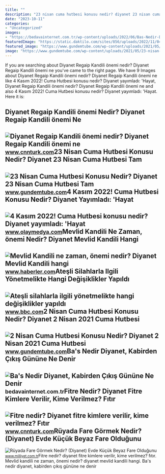 ```yaml
---
title: ""
description: "23 nisan cuma hutbesi konusu nedir? diyanet 23 nisan cuma hutbesi tam"
date: "2023-10-11"
categories:
- "Uncategorized"
images:
- "https://bedavainternet.com.tr/wp-content/uploads/2022/06/Bas-Nedir-Diyanet.jpg"
featuredImage: "https://static.daktilo.com/sites/856/uploads/2022/11/04/large/ekran-resmi-2022-11-04-090956-1667542229.png"
featured_image: "https://www.gundemtube.com/wp-content/uploads/2021/05/2-nisan-cuma-hutbesi-konusu-nedir-diyanet-2-nisan-2021-cuma-hutbesi-metni-SZnAF5cI-800x440.jpg"
image: "https://www.gundemtube.com/wp-content/uploads/2021/05/23-nisan-cuma-hutbesi-konusu-nedir-diyanet-23-nisan-cuma-hutbesi-tam-metni-X7Nni75h.jpg"
---
```


If you are searching about Diyanet Regaip Kandili önemi nedir? Diyanet Regaip Kandili önemi ne you've came to the right page. We have 9 Images about Diyanet Regaip Kandili önemi nedir? Diyanet Regaip Kandili önemi ne like 4 Kasım 2022! Cuma Hutbesi konusu nedir? Diyanet yayımladı: 'Hayat, Diyanet Regaip Kandili önemi nedir? Diyanet Regaip Kandili önemi ne and also 4 Kasım 2022! Cuma Hutbesi konusu nedir? Diyanet yayımladı: 'Hayat. Here it is:

Diyanet Regaip Kandili önemi Nedir? Diyanet Regaip Kandili önemi Ne
-------------------------------------------------------------------

 ![Diyanet Regaip Kandili önemi nedir? Diyanet Regaip Kandili önemi ne](https://i.cnnturk.com/i/cnnturk/75/740x416/61f8efdfc8c37312e0026f3a.jpg) <small>www.cnnturk.com</small>23 Nisan Cuma Hutbesi Konusu Nedir? Diyanet 23 Nisan Cuma Hutbesi Tam
---------------------------------------------------------------------

 ![23 Nisan Cuma Hutbesi Konusu Nedir? Diyanet 23 Nisan Cuma Hutbesi Tam](https://www.gundemtube.com/wp-content/uploads/2021/05/23-nisan-cuma-hutbesi-konusu-nedir-diyanet-23-nisan-cuma-hutbesi-tam-metni-X7Nni75h.jpg) <small>www.gundemtube.com</small>4 Kasım 2022! Cuma Hutbesi Konusu Nedir? Diyanet Yayımladı: 'Hayat
------------------------------------------------------------------

 ![4 Kasım 2022! Cuma Hutbesi konusu nedir? Diyanet yayımladı: 'Hayat](https://static.daktilo.com/sites/856/uploads/2022/11/04/large/ekran-resmi-2022-11-04-090956-1667542229.png) <small>www.olaymedya.com</small>Mevlid Kandili Ne Zaman, önemi Nedir? Diyanet Mevlid Kandili Hangi
------------------------------------------------------------------

 ![Mevlid Kandili ne zaman, önemi nedir? Diyanet Mevlid Kandili hangi](https://i.hbrcdn.com/haber/2020/10/14/mevlid-kandili-ne-zaman-onemi-nedir-diyanet-13666047_3936_amp.jpg) <small>www.haberler.com</small>Ateşli Silahlarla Ilgili Yönetmelikte Hangi Değişiklikler Yapıldı
-----------------------------------------------------------------

 ![Ateşli silahlarla ilgili yönetmelikte hangi değişiklikler yapıldı](https://ichef.bbci.co.uk/news/640/cpsprodpb/17929/production/_120635569_silah.png) <small>www.bbc.com</small>2 Nisan Cuma Hutbesi Konusu Nedir? Diyanet 2 Nisan 2021 Cuma Hutbesi
--------------------------------------------------------------------

 ![2 Nisan Cuma Hutbesi Konusu Nedir? Diyanet 2 Nisan 2021 Cuma Hutbesi](https://www.gundemtube.com/wp-content/uploads/2021/05/2-nisan-cuma-hutbesi-konusu-nedir-diyanet-2-nisan-2021-cuma-hutbesi-metni-SZnAF5cI-800x440.jpg) <small>www.gundemtube.com</small>Ba's Nedir Diyanet, Kabirden Çıkış Gününe Ne Denir
--------------------------------------------------

 ![Ba's Nedir Diyanet, Kabirden Çıkış Gününe Ne Denir](https://bedavainternet.com.tr/wp-content/uploads/2022/06/Bas-Nedir-Diyanet.jpg) <small>bedavainternet.com.tr</small>Fitre Nedir? Diyanet Fitre Kimlere Verilir, Kime Verilmez? Fıtır
----------------------------------------------------------------

 ![Fitre nedir? Diyanet fitre kimlere verilir, kime verilmez? Fıtır](https://i.cnnturk.com/i/cnnturk/75/740x416/64199b5f214ed81cac4f8378.jpg) <small>www.cnnturk.com</small>Rüyada Fare Görmek Nedir? (Diyanet) Evde Küçük Beyaz Fare Olduğunu
------------------------------------------------------------------

 ![Rüyada Fare Görmek Nedir? (Diyanet) Evde Küçük Beyaz Fare Olduğunu](https://i2.milimaj.com/i/milliyet/75/0x0/61a77b6486b24a0f203e89bd.jpg) <small>www.milliyet.com.tr</small>Fitre nedir? diyanet fitre kimlere verilir, kime verilmez? fıtır. Mevlid kandili ne zaman, önemi nedir? diyanet mevlid kandili hangi. Ba's nedir diyanet, kabirden çıkış gününe ne denir
